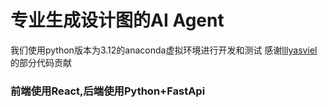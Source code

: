 # 专业生成设计图的AI Agent
我们使用python版本为3.12的anaconda虚拟环境进行开发和测试
感谢[lllyasviel](https://github.com/lllyasviel)的部分代码贡献
### 前端使用React,后端使用Python+FastApi
